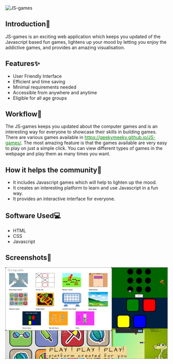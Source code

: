 ![JS-games](https://socialify.git.ci/geekymeeky/JS-games/image?description=1&forks=1&issues=1&language=1&owner=1&pattern=Circuit%20Board&pulls=1&stargazers=1&theme=Light)

<h2>Introduction🤩</h2>

<p>JS-games is an exciting web application which keeps you updated of the Javascript based fun games, lightens up your mood 
by letting you enjoy the addictive games, and provides an amazing visualisation.</p>

<h2>Features✨</h2>
<ul>
 <li>User Friendly Interface</li>
 <li>Efficient and time saving</li>
 <li>Minimal requirements needed</li>
 <li>Accessible from anywhere and anytime</li>
 <li>Eligible for all age groups</li>
</ul>

<h2>Workflow📌</h2>

<p>The JS-games keeps you updated about the computer games and is an interesting way for everyone to showcase their skills in building games. There are various games available in <a href style="color:green">https://geekymeeky.github.io/JS-games/</a>. The most amazing feature is that the games available are very easy to play on just a simple click.
You can view different types of games in the webpage and play them as many times you want.</p>

<h2>How it helps the community🌼</h2>
<ul>
 <li>It includes Javascript games which will help to lighten up the mood.</li>
 <li>It creates an interesting platform to learn and use Javascript in a fun way.</li>
 <li>It provides an interactive interface for everyone.</li>
</ul>

<h2>Software Used💻</h2>
  <ul>
    <li>HTML</li>
    <li>CSS</li>
    <li>Javascript</li>
  </ul>
<h2>Screenshots📸</h2>
<img src="static\images\Js-gamesCollage.png">
